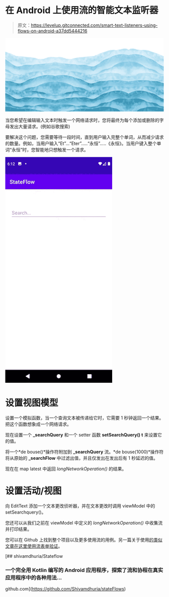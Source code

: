 # 在 Android 上使用流的智能文本监听器

> 原文：<https://levelup.gitconnected.com/smart-text-listeners-using-flows-on-android-a37dd5444216>

![](img/eb5d477d9af730617e9864cd22b873a7.png)

当您希望在编辑输入文本时触发一个网络请求时，您将最终为每个添加或删除的字母发出大量请求。(例如谷歌搜索)

要解决这个问题，您需要等待一段时间，直到用户输入完整个单词，从而减少请求的数量。例如，当用户输入“Et”…“Eter”…..“永恒”…..《永恒》。当用户键入整个单词“永恒”时，您智能地只想触发一个请求。

![](img/91f7e3680a4e3b68e3e9c57e7de4205d.png)

# 设置视图模型

设置一个模拟函数，当一个查询文本被传递给它时，它需要 1 秒钟返回一个结果。把这个函数想象成一个网络请求。

现在设置一个 **_searchQuery** 和一个 setter 函数 **setSearchQuery() t** 来设置它的值。

将一个*de bouse()*操作符附加到 **_searchQuery** 流。*de bouse(1000)*操作符将从原始的 **_searchFlow** 中过滤出值，并且仅发出在发出后有 1 秒延迟的值。

现在在 map latest 中返回 *longNetworkOperation()* 的结果。

# 设置活动/视图

向 EditText 添加一个文本更改侦听器，并在文本更改时调用 viewModel 中的 setSearchquery()。

您还可以从我们之前在 viewModel 中定义的 *longNetworkOperation()* 中收集流并打印结果。

您可以在 Github 上找到整个项目以及更多使用流的用例。另一篇关于使用[的类似文章在这里使用流表单验证](/using-flows-for-form-validation-in-android-79016b00c079)。

[](https://github.com/Shivamdhuria/stateFlows) [## shivamdhuria/Stateflow

### 一个完全用 Kotlin 编写的 Android 应用程序，探索了流和协程在真实应用程序中的各种用法…

github.com](https://github.com/Shivamdhuria/stateFlows)